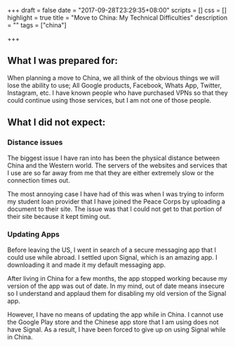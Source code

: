+++
draft = false
date = "2017-09-28T23:29:35+08:00"
scripts = []
css = []
highlight = true
title = "Move to China: My Technical Difficulties"
description = ""
tags = ["china"]

+++
## What I was prepared for:
When planning a move to China, we all think of the obvious things we will lose the ability to use; All Google products, Facebook, Whats App, Twitter, Instagram, etc. I have known people who have purchased VPNs so that they could continue using those services, but I am not one of those people.

## What I did not expect:

### Distance issues
The biggest issue I have ran into has been the physical distance between China and the Western world. The servers of the websites and services that I use are so far away from me that they are either extremely slow or the connection times out.

The most annoying case I have had of this was when I was trying to inform my student loan provider that I have joined the Peace Corps by uploading a document to their site. The issue was that I could not get to that portion of their site because it kept timing out.

### Updating Apps
Before leaving the US, I went in search of a secure messaging app that I could use while abroad. I settled upon Signal, which is an amazing app. I downloading it and made it my default messaging app.

After living in China for a few months, the app stopped working because my version of the app was out of date. In my mind, out of date means insecure so I understand and applaud them for disabling my old version of the Signal app.

However, I have no means of updating the app while in China. I cannot use the Google Play store and the Chinese app store that I am using does not have Signal. As a result, I have been forced to give up on using Signal while in China.